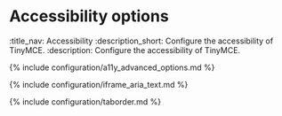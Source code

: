 # Accessibility options
:title_nav: Accessibility
:description_short: Configure the accessibility of TinyMCE.
:description: Configure the accessibility of TinyMCE.

{% include configuration/a11y_advanced_options.md %}

{% include configuration/iframe_aria_text.md %}

{% include configuration/taborder.md %}
